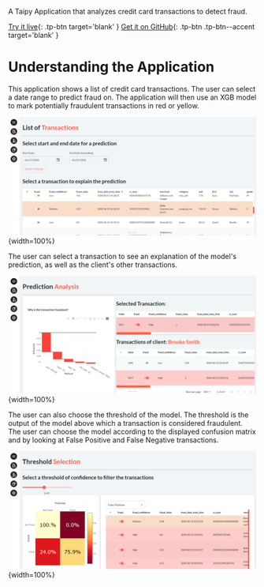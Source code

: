 A Taipy Application that analyzes credit card transactions to detect fraud.

[Try it live](https://fraud-detection.taipy.cloud/Transactions?null=){: .tp-btn target='blank' }
[Get it on GitHub](https://github.com/Avaiga/demo-fraud-detection){: .tp-btn .tp-btn--accent target='blank' }

# Understanding the Application
This application shows a list of credit card transactions. The user can select a date range to predict fraud on.
 The application will then use an XGB model to mark potentially fraudulent transactions in red or yellow. 

![List of Transactions Page](images/fraud_transactions.png){width=100%}

The user can select a transaction to see an explanation of the model's prediction, as well as the client's
 other transactions.

![Prediction Explanation Page](images/fraud_explanation.png){width=100%}

The user can also choose the threshold of the model. The threshold is the output of the model
 above which a transaction is considered fraudulent. The user can choose the model according
  to the displayed confusion matrix and by looking at False Positive and False Negative transactions.

![Threshold Selection Page](images/fraud_threshold.png){width=100%}